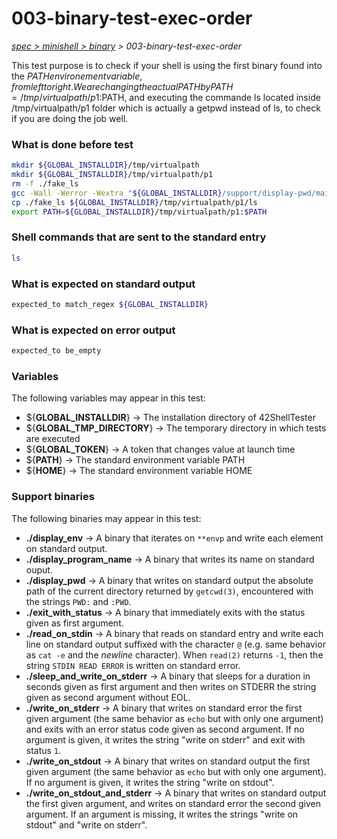 # 003-binary-test-exec-order

*[spec > minishell > binary](..) > 003-binary-test-exec-order*

This test purpose is to check if your shell is using the first binary found into the $PATH environement variable, from left to right.
We are changing the actual PATH by PATH=/tmp/virtualpath/p1:$PATH, and executing the commande ls located inside /tmp/virtualpath/p1 folder which is actually a getpwd instead of ls, to check if you are doing the job well.
### What is done before test

```bash
mkdir ${GLOBAL_INSTALLDIR}/tmp/virtualpath
mkdir ${GLOBAL_INSTALLDIR}/tmp/virtualpath/p1
rm -f ./fake_ls
gcc -Wall -Werror -Wextra "${GLOBAL_INSTALLDIR}/support/display-pwd/main.c" -o ./fake_ls
cp ./fake_ls ${GLOBAL_INSTALLDIR}/tmp/virtualpath/p1/ls
export PATH=${GLOBAL_INSTALLDIR}/tmp/virtualpath/p1:$PATH

```

### Shell commands that are sent to the standard entry

```bash
ls

```

### What is expected on standard output

```bash
expected_to match_regex ${GLOBAL_INSTALLDIR}

```

### What is expected on error output

```bash
expected_to be_empty

```

### Variables

The following variables may appear in this test:

* ${**GLOBAL_INSTALLDIR**} -> The installation directory of 42ShellTester
* ${**GLOBAL_TMP_DIRECTORY**} -> The temporary directory in which tests are executed
* ${**GLOBAL_TOKEN**} -> A token that changes value at launch time
* ${**PATH**} -> The standard environment variable PATH
* ${**HOME**} -> The standard environment variable HOME

### Support binaries

The following binaries may appear in this test:


* **./display_env** -> A binary that iterates on `**envp` and write each element on standard output.
* **./display_program_name** -> A binary that writes its name on standard ouput.
* **./display_pwd** -> A binary that writes on standard output the absolute path of the current directory returned by `getcwd(3)`, encountered with the strings `PWD:` and `:PWD`.
* **./exit_with_status** -> A binary that immediately exits with the status given as first argument.
* **./read_on_stdin** -> A binary that reads on standard entry and write each line on standard output suffixed with the character `@` (e.g. same behavior as `cat -e` and the *newline* character). When `read(2)` returns `-1`, then the string `STDIN READ ERROR` is written on standard error.
* **./sleep_and_write_on_stderr** -> A binary that sleeps for a duration in seconds given as first argument and then writes on STDERR the string given as second argument without EOL.
* **./write_on_stderr** -> A binary that writes on standard error the first given argument (the same behavior as `echo` but with only one argument) and exits with an error status code given as second argument. If no argument is given, it writes the string "write on stderr" and exit with status `1`.
* **./write_on_stdout** -> A binary that writes on standard output the first given argument (the same behavior as `echo` but with only one argument). If no argument is given, it writes the string "write on stdout".
* **./write_on_stdout_and_stderr** -> A binary that writes on standard output the first given argument, and writes on standard error the second given argument. If an argument is missing, it writes the strings "write on stdout" and "write on stderr".
